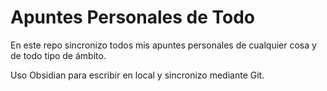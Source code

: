 # Apuntes Personales de Todo

En este repo sincronizo todos mis apuntes personales de cualquier cosa y de todo tipo de ámbito.

Uso Obsidian para escribir en local y sincronizo mediante Git.